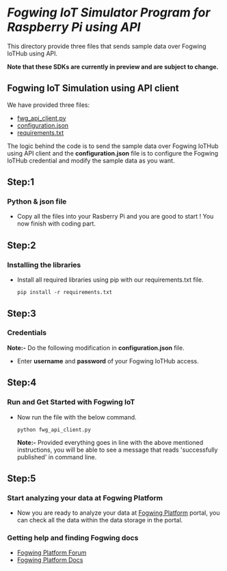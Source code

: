 # _Fogwing IoT Simulator Program for Raspberry Pi using API_
This directory provide three files that sends sample data over Fogwing IoTHub using API.

**Note that these SDKs are currently in preview and are subject to change.**

## Fogwing IoT Simulation using API client
We have provided three files:
* [fwg_api_client.py](https://github.com/factana/fogwing-simulator-for-iothub-api/blob/master/fwg_api_client.py)
* [configuration.json](https://github.com/factana/fogwing-simulator-for-iothub-api/blob/master/configuration.json)
* [requirements.txt](https://github.com/factana/fogwing-simulator-for-iothub-api/blob/master/requirements.txt)

The logic behind the code is to send the sample data over Fogwing
IoTHub using API client and the **configuration.json** file is to
configure the Fogwing IoTHub credential and modify the sample data as you want.

## Step:1
### Python & json file
* Copy all the files into your Rasberry Pi and 
  you are good to start ! You now finish with coding part.
  
## Step:2
### Installing the libraries
* Install all required libraries using pip with our requirements.txt file.
    ```
    pip install -r requirements.txt
    ```
## Step:3
### Credentials
**Note:-** Do the following modification in **configuration.json** file.
* Enter **username** and **password** of your Fogwing IoTHub access. 
  
## Step:4
### Run and Get Started with Fogwing IoT
* Now run the file with the below command.
    ```
    python fwg_api_client.py
    ```
  **Note:-** Provided everything goes in line with the above mentioned instructions,
         you will be able to see a message that reads 'successfully published' in command line.

## Step:5
### Start analyzing your data at Fogwing Platform
* Now you are ready to analyze your data at [Fogwing Platform](https://enterprise.fogwing.net/) portal,
  you can check all the data within the data storage in the portal.
  
 ### Getting help and finding Fogwing docs
 * [Fogwing Platform Forum]()
 * [Fogwing Platform Docs](https://docs.fogwing.io/)
